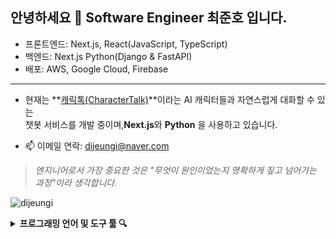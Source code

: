 <h2 align="left">안녕하세요 👀 Software Engineer 최준호 입니다.</h2>  
 
- 프론트엔드: Next.js, React(JavaScript, TypeScript)<br />
- 백엔드: Next.js Python(Django & FastAPI) <br/>
- 배포: AWS, Google Cloud, Firebase

<hr />

- 현재는 **[캐릭톡(CharacterTalk)](https://github.com/dijeungi/CharacterTalk)**이라는 AI 캐릭터들과 자연스럽게 대화할 수 있는 <br/>챗봇 서비스를 개발 중이며,**Next.js**와 **Python** 을 사용하고 있습니다.
 
- 📫 이메일 연락: dijeungi@naver.com

> *엔지니어로서 가장 중요한 것은 "무엇이 원인이었는지 명확하게 짚고 넘어가는 과정"이라 생각합니다.*

<p align="left">
  <img src="https://komarev.com/ghpvc/?username=dijeungi&label=Profile%20views&color=0e75b6&style=flat" alt="dijeungi" />
</p>

<details>
<summary><b>프로그래밍 언어 및 도구 툴 🔍</b></summary><br>

### Frontend  
<img align="left" src="https://raw.githubusercontent.com/dijeungi/dijeungi/main/img/React.png" height="30px" style="margin: 10px"/>
<img align="left" src="https://raw.githubusercontent.com/dijeungi/dijeungi/main/img/Next.js.png" height="30px" style="margin: 10px"/>
<img align="left" src="https://raw.githubusercontent.com/dijeungi/dijeungi/main/img/Javascript.png" height="30px" style="margin: 10px"/>
<img align="left" src="https://raw.githubusercontent.com/dijeungi/dijeungi/main/img/Redux.png" height="30px" style="margin: 10px"/>
<img align="left" src="https://raw.githubusercontent.com/dijeungi/dijeungi/main/img/Zustand1.png" height="30px" style="margin: 10px"/>
<br style="clear: both"/>

### Backend  
<img align="left" src="https://raw.githubusercontent.com/dijeungi/dijeungi/main/img/Java.png" height="30px" style="margin: 10px"/>
<img align="left" src="https://raw.githubusercontent.com/dijeungi/dijeungi/main/img/SpringBoot.png" height="30px" style="margin: 10px"/>
<img align="left" src="https://raw.githubusercontent.com/dijeungi/dijeungi/main/img/Python.png" height="30px" style="margin: 10px"/>
<br style="clear: both"/>

### AI  
<img align="left" src="https://raw.githubusercontent.com/dijeungi/dijeungi/main/img/Cuda.png" height="30px" style="margin: 10px"/>
<img align="left" src="https://raw.githubusercontent.com/dijeungi/dijeungi/main/img/PyTorch.png" height="30px" style="margin: 10px"/>
<img align="left" src="https://raw.githubusercontent.com/dijeungi/dijeungi/main/img/WebSocket.png" height="30px" style="margin: 10px"/>
<img align="left" src="https://raw.githubusercontent.com/dijeungi/dijeungi/main/img/LangChain2.png" height="30px" style="margin: 10px"/>
<br style="clear: both"/>

### DevOps  
<img align="left" src="https://raw.githubusercontent.com/dijeungi/dijeungi/main/img/AWS.png" height="30px" style="margin: 10px"/>
<img align="left" src="https://raw.githubusercontent.com/dijeungi/dijeungi/main/img/Docker.png" height="30px" style="margin: 10px"/>
<img align="left" src="https://raw.githubusercontent.com/dijeungi/dijeungi/main/img/GithubActions.png" height="30px" style="margin: 10px"/>
<img align="left" src="https://raw.githubusercontent.com/dijeungi/dijeungi/main/img/CloudFlare.png" height="30px" style="margin: 10px"/>
<br style="clear: both"/>

### Database  
<img align="left" src="https://raw.githubusercontent.com/dijeungi/dijeungi/main/img/MySQL.png" height="30px" style="margin: 10px"/>
<img align="left" src="https://raw.githubusercontent.com/dijeungi/dijeungi/main/img/PostgreSQL.png" height="30px" style="margin: 10px"/>
<img align="left" src="https://raw.githubusercontent.com/dijeungi/dijeungi/main/img/Redis1.png" height="30px" style="margin: 10px"/>
<br style="clear: both"/>
 
</details>
</details>


